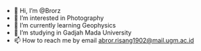 - 👋 Hi, I’m @Brorz
- 👀 I’m interested in Photography
- 🌱 I’m currently learning Geophysics
- 💞️ I’m studying in Gadjah Mada University
- 📫 How to reach me by email abror.risang1902@mail.ugm.ac.id
